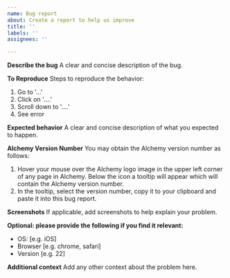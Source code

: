```yaml
---
name: Bug report
about: Create a report to help us improve
title: ''
labels: ''
assignees: ''

---
```


**Describe the bug**
A clear and concise description of the bug.

**To Reproduce**
Steps to reproduce the behavior:
1. Go to '...'
2. Click on '....'
3. Scroll down to '....'
4. See error

**Expected behavior**
A clear and concise description of what you expected to happen.

**Alchemy Version Number**
You may obtain the Alchemy version number as follows:

1. Hover your mouse over the Alchemy logo image in the upper left corner of any page in Alchemy. Below the icon a tooltip will appear which will contain the Alchemy version number.
2. In the tooltip, select the version number, copy it to your clipboard and paste it into this bug report.

**Screenshots**
If applicable, add screenshots to help explain your problem.

**Optional: please provide the following if you find it relevant:**
 - OS: [e.g. iOS]
 - Browser [e.g. chrome, safari]
 - Version [e.g. 22]

**Additional context**
Add any other context about the problem here.

